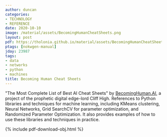 ```yaml
---
author: duncan
categories:
- TECHNOLOGY
- REFERENCE
date: 2020-10-10
image: /material/assets/BecomingHumanCheatSheets.png
layout: post
pdf: https://tholonia.github.io/material/assets/BecomingHumanCheatSheets.pdf
ptags: [nokwgen-manual]
jday: 23987
tags:
- data
- networks
- python
- machines
title: Becoming Human Cheat Sheets
---
```


"The Most Complete List of Best AI Cheat Sheets" by [BecomingHuman.AI](https://becominghuman.ai/), a project of the prophetic digital edge-lord Cliff High.  References to Python libraries and techniques for machine learning, including KMeans clustering, Neural Networks, Grid SearchCV for parameter optimization, and Randomized Parameter Optimization. It also provides examples of how to use these libraries and techniques in practice.

<!--more-->

{% include pdf-download-obj.html %}
